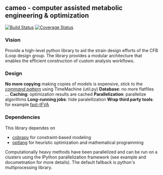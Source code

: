 ## cameo - computer assisted metabolic engineering & optimization

[![Build Status](https://travis-ci.org/biosustain/cameo.svg?branch=master)](https://travis-ci.org/biosustain/cameo)
[![Coverage Status](https://coveralls.io/repos/biosustain/cameo/badge.png?branch=master)](https://coveralls.io/r/biosustain/cameo?branch=joao)

### Vision
Provide a high-level python library to aid the strain design efforts of the CFB iLoop design group. The library provides a modular architecture that enables the efficient construction of custom analysis workflows.

### Design

**No more copying** making copies of models is expensive, stick to the [_command pattern_](http://en.wikipedia.org/wiki/Command_pattern) using TimeMachine (util.py)
**Database**: no more flatfiles ...
**Caching**: optimization results are cached
**Parallelization**: parallelize algorithms
**Long-running jobs**: hide paralellization
**Wrap third party tools**: for example [fast-tFVA](http://bioinformatics.oxfordjournals.org/content/29/7/903)

### Dependencies
This library dependes on

- [cobrapy](https://github.com/opencobra/cobrapy) for constraint-based modeling
- [optlang](https://github.com/biosustain/optlang) for heuristic optimization and mathematical programming

Computationally heavy methods have been parallelized and can be run on a clusters using the IPython parallelization framework (see example and documetnation for more details). The default fallback is python's multiprocessing library.
